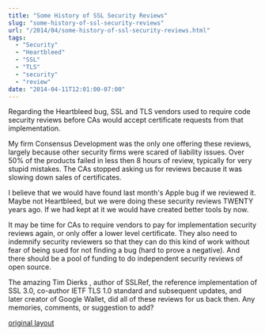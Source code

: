 ```yaml
---
title: "Some History of SSL Security Reviews"
slug: "some-history-of-ssl-security-reviews"
url: "/2014/04/some-history-of-ssl-security-reviews.html"
tags:
  - "Security"
  - "‪Heartbleed‬"
  - "SSL‬"
  - "TLS‬"
  - "security‬"
  - "review‬"
date: "2014-04-11T12:01:00-07:00"
---
```

<p>Regarding the Heartbleed bug, SSL and TLS vendors used to require code security reviews before CAs would accept certificate requests from that implementation.</p>
<p>My firm Consensus Development was the only one offering these reviews, largely because other security firms were scared of liability issues. Over 50% of the products failed in less then 8 hours of review, typically for very stupid mistakes. The CAs stopped asking us for reviews because it was slowing down sales of certificates.</p>
<p>I believe that we would have found last month&#39;s Apple bug if we reviewed it. Maybe not Heartbleed, but we were doing these security reviews TWENTY years ago. If we had kept at it we would have created better tools by now.</p>
<p>It may be time for CAs to require vendors to pay for implementation security reviews again, or only offer a lower level certificate. They also need to indemnify security reviewers so that they can do this kind of work without fear of being sued for not finding a bug (hard to prove a negative). And there should be a pool of funding to do independent security reviews of open source.</p>
<p>The amazing Tim Dierks , author of SSLRef, the reference implementation of SSL 3.0, co-author IETF TLS 1.0 standard and subsequent updates, and later creator of Google Wallet, did all of these reviews for us back then. Any memories, comments, or suggestion to add?</p>
<p class="previous"><a href="/previous/2014/04/some-history-of-ssl-security-reviews.html" rel="syndication nofollow" class="u-syndication" >original layout</a></p>
